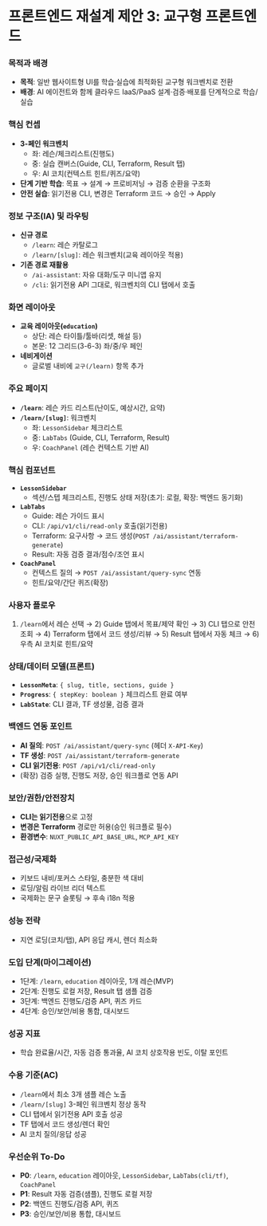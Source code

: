 # 프론트엔드 재설계 제안 3: 교구형 프론트엔드

### 목적과 배경
- **목적**: 일반 웹사이트형 UI를 학습·실습에 최적화된 교구형 워크벤치로 전환
- **배경**: AI 에이전트와 함께 클라우드 IaaS/PaaS 설계·검증·배포를 단계적으로 학습/실습

### 핵심 컨셉
- **3-페인 워크벤치**
  - 좌: 레슨/체크리스트(진행도)
  - 중: 실습 캔버스(Guide, CLI, Terraform, Result 탭)
  - 우: AI 코치(컨텍스트 힌트/퀴즈/요약)
- **단계 기반 학습**: 목표 → 설계 → 프로비저닝 → 검증 순환을 구조화
- **안전 실습**: 읽기전용 CLI, 변경은 Terraform 코드 → 승인 → Apply

### 정보 구조(IA) 및 라우팅
- **신규 경로**
  - `/learn`: 레슨 카탈로그
  - `/learn/[slug]`: 레슨 워크벤치(교육 레이아웃 적용)
- **기존 경로 재활용**
  - `/ai-assistant`: 자유 대화/도구 미니앱 유지
  - `/cli`: 읽기전용 API 그대로, 워크벤치의 CLI 탭에서 호출

### 화면 레이아웃
- **교육 레이아웃(`education`)**
  - 상단: 레슨 타이틀/툴바(리셋, 해설 등)
  - 본문: 12 그리드(3-6-3) 좌/중/우 페인
- **네비게이션**
  - 글로벌 내비에 `교구(/learn)` 항목 추가

### 주요 페이지
- **`/learn`**: 레슨 카드 리스트(난이도, 예상시간, 요약)
- **`/learn/[slug]`**: 워크벤치
  - 좌: `LessonSidebar` 체크리스트
  - 중: `LabTabs` (Guide, CLI, Terraform, Result)
  - 우: `CoachPanel` (레슨 컨텍스트 기반 AI)

### 핵심 컴포넌트
- **`LessonSidebar`**
  - 섹션/스텝 체크리스트, 진행도 상태 저장(초기: 로컬, 확장: 백엔드 동기화)
- **`LabTabs`**
  - Guide: 레슨 가이드 표시
  - CLI: `/api/v1/cli/read-only` 호출(읽기전용)
  - Terraform: 요구사항 → 코드 생성(`POST /ai/assistant/terraform-generate`)
  - Result: 자동 검증 결과/점수/조언 표시
- **`CoachPanel`**
  - 컨텍스트 질의 → `POST /ai/assistant/query-sync` 연동
  - 힌트/요약/간단 퀴즈(확장)

### 사용자 플로우
1) `/learn`에서 레슨 선택 → 2) Guide 탭에서 목표/제약 확인 → 3) CLI 탭으로 안전 조회 → 4) Terraform 탭에서 코드 생성/리뷰 → 5) Result 탭에서 자동 체크 → 6) 우측 AI 코치로 힌트/요약

### 상태/데이터 모델(프론트)
- **`LessonMeta`**: `{ slug, title, sections, guide }`
- **`Progress`**: `{ stepKey: boolean }` 체크리스트 완료 여부
- **`LabState`**: CLI 결과, TF 생성물, 검증 결과

### 백엔드 연동 포인트
- **AI 질의**: `POST /ai/assistant/query-sync` (헤더 `X-API-Key`)
- **TF 생성**: `POST /ai/assistant/terraform-generate`
- **CLI 읽기전용**: `POST /api/v1/cli/read-only`
- (확장) 검증 실행, 진행도 저장, 승인 워크플로 연동 API

### 보안/권한/안전장치
- **CLI는 읽기전용**으로 고정
- **변경은 Terraform** 경로만 허용(승인 워크플로 필수)
- **환경변수**: `NUXT_PUBLIC_API_BASE_URL`, `MCP_API_KEY`

### 접근성/국제화
- 키보드 내비/포커스 스타일, 충분한 색 대비
- 로딩/알림 라이브 리더 텍스트
- 국제화는 문구 슬롯팅 → 후속 i18n 적용

### 성능 전략
- 지연 로딩(코치/탭), API 응답 캐시, 렌더 최소화

### 도입 단계(마이그레이션)
- 1단계: `/learn`, `education` 레이아웃, 1개 레슨(MVP)
- 2단계: 진행도 로컬 저장, Result 탭 샘플 검증
- 3단계: 백엔드 진행도/검증 API, 퀴즈 카드
- 4단계: 승인/보안/비용 통합, 대시보드

### 성공 지표
- 학습 완료율/시간, 자동 검증 통과율, AI 코치 상호작용 빈도, 이탈 포인트

### 수용 기준(AC)
- `/learn`에서 최소 3개 샘플 레슨 노출
- `/learn/[slug]` 3-페인 워크벤치 정상 동작
- CLI 탭에서 읽기전용 API 호출 성공
- TF 탭에서 코드 생성/렌더 확인
- AI 코치 질의/응답 성공

### 우선순위 To-Do
- **P0**: `/learn`, `education` 레이아웃, `LessonSidebar`, `LabTabs(cli/tf)`, `CoachPanel`
- **P1**: Result 자동 검증(샘플), 진행도 로컬 저장
- **P2**: 백엔드 진행도/검증 API, 퀴즈
- **P3**: 승인/보안/비용 통합, 대시보드

